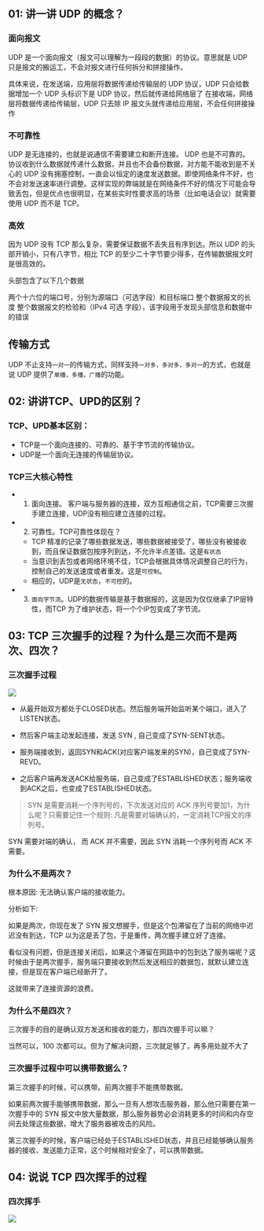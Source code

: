 ## 01: 讲一讲 UDP 的概念？
### 面向报文
UDP 是一个面向报文（报文可以理解为一段段的数据）的协议。意思就是 UDP 只是报文的搬运工，不会对报文进行任何拆分和拼接操作。

具体来说，在发送端，应用层将数据传递给传输层的 UDP 协议，UDP 只会给数据增加一个 UDP 头标识下是 UDP 协议，然后就传递给网络层了
在接收端，网络层将数据传递给传输层，UDP 只去除 IP 报文头就传递给应用层，不会任何拼接操作

### 不可靠性
UDP 是无连接的，也就是说通信不需要建立和断开连接。
UDP 也是不可靠的。协议收到什么数据就传递什么数据，并且也不会备份数据，对方能不能收到是不关心的
UDP 没有拥塞控制，一直会以恒定的速度发送数据。即使网络条件不好，也不会对发送速率进行调整。这样实现的弊端就是在网络条件不好的情况下可能会导致丢包，但是优点也很明显，在某些实时性要求高的场景（比如电话会议）就需要使用 UDP 而不是 TCP。

### 高效
因为 UDP 没有 TCP 那么复杂，需要保证数据不丢失且有序到达。所以 UDP 的头部开销小，只有八字节，相比 TCP 的至少二十字节要少得多，在传输数据报文时是很高效的。

头部包含了以下几个数据

两个十六位的端口号，分别为源端口（可选字段）和目标端口
整个数据报文的长度
整个数据报文的检验和（IPv4 可选 字段），该字段用于发现头部信息和数据中的错误
## 传输方式
UDP 不止支持`一对一`的传输方式，同样支持`一对多，多对多，多对一`的方式，也就是说 UDP 提供了`单播，多播，广播`的功能。

## 02: 讲讲TCP、UPD的区别？

### TCP、UPD基本区别：

* TCP是一个面向连接的、可靠的、基于字节流的传输协议。
* UDP是一个面向无连接的传输层协议。


### TCP三大核心特性

* 1. 面向连接。 客户端与服务器的连接，双方互相通信之前，TCP需要三次握手建立连接，UDP没有相应建立连接的过程。
* 2. 可靠性。TCP可靠性体现在？
  * TCP 精准的记录了哪些数据发送，哪些数据被接受了，哪些没有被接收到，而且保证数据包按序列到达，不允许半点差错。这是`有状态`
  * 当意识到丢包或者网络环境不佳，TCP会根据具体情况调整自己的行为，控制自己的发送速度或者重发。这是`可控制`。
  * 相应的，UDP是`无状态`，`不可控`的。
* 3. `面向字节流`。UDP的数据传输是基于数据报的，这是因为仅仅继承了IP层特性，而TCP 为了维护状态，将一个个IP包变成了字节流。

## 03:  TCP 三次握手的过程？为什么是三次而不是两次、四次？

### 三次握手过程
![](https://s1.ax1x.com/2020/06/18/NnhsNn.jpg)

* 从最开始双方都处于CLOSED状态。然后服务端开始监听某个端口，进入了LISTEN状态。

* 然后客户端主动发起连接，发送 SYN , 自己变成了SYN-SENT状态。

* 服务端接收到，返回SYN和ACK(对应客户端发来的SYN)，自己变成了SYN-REVD。

* 之后客户端再发送ACK给服务端，自己变成了ESTABLISHED状态；服务端收到ACK之后，也变成了ESTABLISHED状态。

> SYN 是需要消耗一个序列号的，下次发送对应的 ACK 序列号要加1，为什么呢？只需要记住一个规则: 凡是需要对端确认的，一定消耗TCP报文的序列号。

SYN 需要对端的确认， 而 ACK 并不需要，因此 SYN 消耗一个序列号而 ACK 不需要。

### 为什么不是两次？
根本原因: 无法确认客户端的接收能力。

分析如下:

如果是两次，你现在发了 SYN 报文想握手，但是这个包滞留在了当前的网络中迟迟没有到达，TCP 以为这是丢了包，于是重传，两次握手建立好了连接。

看似没有问题，但是连接关闭后，如果这个滞留在网路中的包到达了服务端呢？这时候由于是两次握手，服务端只要接收到然后发送相应的数据包，就默认建立连接，但是现在客户端已经断开了。

这就带来了连接资源的浪费。

### 为什么不是四次？
三次握手的目的是确认双方发送和接收的能力，那四次握手可以嘛？

当然可以，100 次都可以。但为了解决问题，三次就足够了，再多用处就不大了

### 三次握手过程中可以携带数据么？
第三次握手的时候，可以携带。前两次握手不能携带数据。

如果前两次握手能够携带数据，那么一旦有人想攻击服务器，那么他只需要在第一次握手中的 SYN 报文中放大量数据，那么服务器势必会消耗更多的时间和内存空间去处理这些数据，增大了服务器被攻击的风险。

第三次握手的时候，客户端已经处于ESTABLISHED状态，并且已经能够确认服务器的接收、发送能力正常，这个时候相对安全了，可以携带数据。

## 04: 说说 TCP 四次挥手的过程

### 四次挥手
![](https://s1.ax1x.com/2020/06/19/NnIRjf.jpg)
